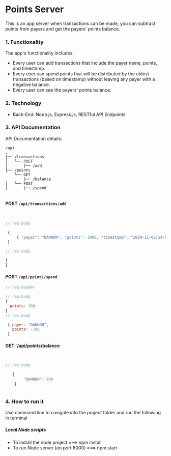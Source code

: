 # Points Server

This is an app server when transactions can be made, you can subtract points from payers and get the payers' points balance.

### 1. Functionality

The app's functionality includes:

- Every user can add transactions that include the payer name, points, and timestamp.
- Every user can spend points that will be distributed by the oldest transactions (based on timestamp) without leaving any payer with a negative balance.
- Every user can see the payers' points balance.

### 2. Technology

- Back-End: Node.js, Express.js, RESTful API Endpoints

### 3. API Documentation

API Documentation details:

```text
/api
.
├── /transactions
│   └── POST
│       ├── /add
├── /points
    └── GET
        ├── /balance
│   └── POST
│       ├── /spend


```

#### POST `/api/transactions/add`

```js


// req.body

 {
     { "payer": "DANNON", "points": 1000, "timestamp": "2020-11-02T14:00:00Z" }
 }

// res.body

{
}

```

#### POST `/api/points/spend`

```js
// req.header

// req.body
{
  points: 100
}
// res.body

 { payer: "DANNON",
   points: -100
 }


```

#### GET `/api/points/balance

```js


// res.body

   {
        "DANNON": 900
    }



```

### 4. How to run it

Use command line to navigate into the project folder and run the following in terminal

##### Local Node scripts

- To install the node project ===> npm install
- To run Node server (on port 8000) ===> npm start

